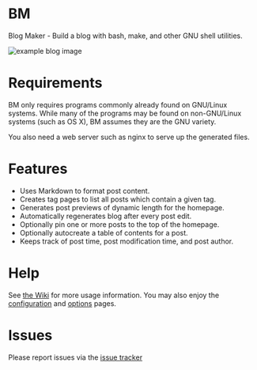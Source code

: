 # BM

Blog Maker - Build a blog with bash, make, and other GNU shell utilities. 

![example blog image](https://i.imgur.com/6chb1CG.png)

# Requirements

BM only requires programs commonly already found on GNU/Linux systems. While
many of the programs may be found on non-GNU/Linux systems (such as OS X), BM
assumes they are the GNU variety.

You also need a web server such as nginx to serve up the generated files.

# Features

- Uses Markdown to format post content.
- Creates tag pages to list all posts which contain a given tag.
- Generates post previews of dynamic length for the homepage.
- Automatically regenerates blog after every post edit.
- Optionally pin one or more posts to the top of the homepage.
- Optionally autocreate a table of contents for a post.
- Keeps track of post time, post modification time, and post author.

# Help

See [the Wiki] for more usage information. You may also enjoy the
[configuration] and [options] pages.

# Issues

Please report issues via the [issue tracker]

[the Wiki]: https://gogs.system33.pw/mello/bm/wiki
[configuration]: https://gogs.system33.pw/mello/bm/wiki/Configuration
[options]: https://gogs.system33.pw/mello/bm/wiki/Options
[issue tracker]: https://gogs.system33.pw/mello/bm/issues
